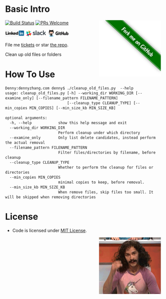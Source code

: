 # Basic Intro
<a href="https://github.com/DennyZhang?tab=followers"><img align="right" width="200" height="183" src="https://raw.githubusercontent.com/USDevOps/mywechat-slack-group/master/images/fork_github.png" /></a>

[![Build Status](https://travis-ci.org/DennyZhang/cleanup_old_files.svg?branch=master)](https://travis-ci.org/DennyZhang/remote-commands-servers) [![PRs Welcome](https://img.shields.io/badge/PRs-welcome-brightgreen.svg)](http://makeapullrequest.com)

[![LinkedIn](https://raw.githubusercontent.com/USDevOps/mywechat-slack-group/master/images/linkedin.png)](https://www.linkedin.com/in/dennyzhang001) [![Slack](https://raw.githubusercontent.com/USDevOps/mywechat-slack-group/master/images/slack.png)](https://www.dennyzhang.com/slack) [![Github](https://raw.githubusercontent.com/USDevOps/mywechat-slack-group/master/images/github.png)](https://github.com/DennyZhang)

File me [tickets](https://github.com/DennyZhang/cleanup_old_files/issues) or star [the repo](https://github.com/DennyZhang/cleanup_old_files).

Clean up old files or folders

# How To Use
```
Denny:dennyzhang.com denny$ ./cleanup_old_files.py  --help
usage: cleanup_old_files.py [-h] --working_dir WORKING_DIR [--examine_only] [--filename_pattern FILENAME_PATTERN]
                            [--cleanup_type CLEANUP_TYPE] [--min_copies MIN_COPIES] [--min_size_kb MIN_SIZE_KB]

optional arguments:
  -h, --help            show this help message and exit
  --working_dir WORKING_DIR
                        Perform cleanup under which directory
  --examine_only        Only list delete candidates, instead perform the actual removal
  --filename_pattern FILENAME_PATTERN
                        Filter files/directories by filename, before cleanup
  --cleanup_type CLEANUP_TYPE
                        Whether to perform the cleanup for files or directories
  --min_copies MIN_COPIES
                        minimal copies to keep, before removal.
  --min_size_kb MIN_SIZE_KB
                        When remove files, skip files too small. It will be skipped when removing directories
```

# License
- Code is licensed under [MIT License](https://www.dennyzhang.com/wp-content/mit_license.txt).

<img align="right" width="200" height="183" src="https://raw.githubusercontent.com/USDevOps/mywechat-slack-group/master/images/magic.gif">
